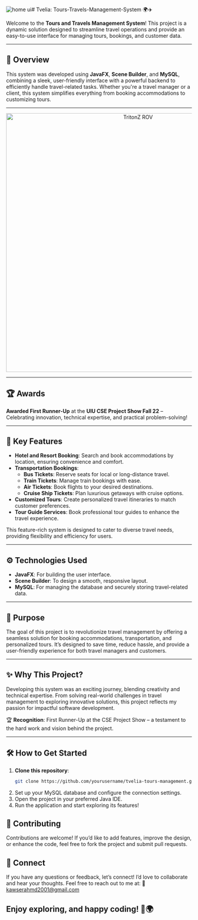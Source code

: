 ![home ui](https://github.com/user-attachments/assets/3a1700ae-9649-4e89-8630-df5812875c85)# Tvelia: Tours-Travels-Management-System 🌍✈️

Welcome to the **Tours and Travels Management System**! This project is a dynamic solution designed to streamline travel operations and provide an easy-to-use interface for managing tours, bookings, and customer data.

---

## 🌟 Overview  
This system was developed using **JavaFX**, **Scene Builder**, and **MySQL**, combining a sleek, user-friendly interface with a powerful backend to efficiently handle travel-related tasks. Whether you're a travel manager or a client, this system simplifies everything from booking accommodations to customizing tours.

---
<p align="center">
  <img src="src/homeUI.png" alt="TritonZ ROV" width="700">
</p>

---

## 🏆 Awards  
**Awarded First Runner-Up** at the **UIU CSE Project Show Fall 22** – Celebrating innovation, technical expertise, and practical problem-solving!

---

## 🚀 Key Features  

- **Hotel and Resort Booking**: Search and book accommodations by location, ensuring convenience and comfort.  
- **Transportation Bookings**:  
  - **Bus Tickets**: Reserve seats for local or long-distance travel.  
  - **Train Tickets**: Manage train bookings with ease.  
  - **Air Tickets**: Book flights to your desired destinations.  
  - **Cruise Ship Tickets**: Plan luxurious getaways with cruise options.  
- **Customized Tours**: Create personalized travel itineraries to match customer preferences.  
- **Tour Guide Services**: Book professional tour guides to enhance the travel experience.  

This feature-rich system is designed to cater to diverse travel needs, providing flexibility and efficiency for users.

---

## ⚙️ Technologies Used  

- **JavaFX**: For building the user interface.  
- **Scene Builder**: To design a smooth, responsive layout.  
- **MySQL**: For managing the database and securely storing travel-related data.  

---

## 🎯 Purpose  
The goal of this project is to revolutionize travel management by offering a seamless solution for booking accommodations, transportation, and personalized tours. It’s designed to save time, reduce hassle, and provide a user-friendly experience for both travel managers and customers.

---

## ✨ Why This Project?  
Developing this system was an exciting journey, blending creativity and technical expertise. From solving real-world challenges in travel management to exploring innovative solutions, this project reflects my passion for impactful software development.  

🏆 **Recognition**: First Runner-Up at the CSE Project Show – a testament to the hard work and vision behind the project.

---

## 🛠️ How to Get Started  

1. **Clone this repository**:  
   ```bash  
   git clone https://github.com/yourusername/tvelia-tours-management.git  
2. Set up your MySQL database and configure the connection settings.
3. Open the project in your preferred Java IDE.
4. Run the application and start exploring its features!

## 🤝 Contributing
Contributions are welcome! If you’d like to add features, improve the design, or enhance the code, feel free to fork the project and submit pull requests.

## 💬 Connect
If you have any questions or feedback, let’s connect! I’d love to collaborate and hear your thoughts. Feel free to reach out to me at:
📧 kawserahmd2001@gmail.com

## Enjoy exploring, and happy coding! 🌟🌍
